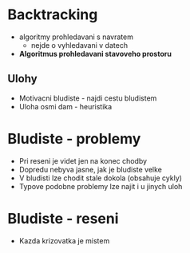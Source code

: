 # Backtracking
- algoritmy prohledavani s navratem
    - nejde o vyhledavani v datech
- **Algoritmus prohledavani stavoveho prostoru**

## Ulohy
- Motivacni bludiste - najdi cestu bludistem
- Uloha osmi dam - heuristika

# Bludiste - problemy
- Pri reseni je videt jen na konec chodby
- Dopredu nebyva jasne, jak je bludiste velke
- V bludisti lze chodit stale dokola (obsahuje cykly)
- Typove podobne problemy lze najit i u jinych uloh

# Bludiste - reseni
- Kazda krizovatka je mistem 
